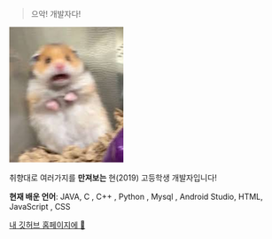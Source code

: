 


>으악! 개발자다!

![햄서터](다운로드.jpg)


취향대로 여러가지를 **만져보는** 현(2019) 고등학생 개발자입니다!

**현재 배운 언어**: JAVA, C , C++ , Python , Mysql , Android Studio, HTML, JavaScript , CSS

[내 깃허브 홈페이지에 🍆](https://github.com/LIMMIHEE)



